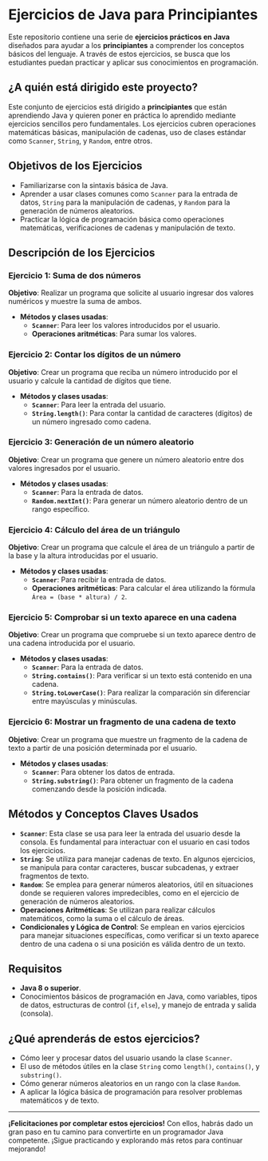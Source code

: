 # Ejercicios de Java para Principiantes

Este repositorio contiene una serie de **ejercicios prácticos en Java** diseñados para ayudar a los **principiantes** a comprender los conceptos básicos del lenguaje. A través de estos ejercicios, se busca que los estudiantes puedan practicar y aplicar sus conocimientos en programación.

## ¿A quién está dirigido este proyecto?

Este conjunto de ejercicios está dirigido a **principiantes** que están aprendiendo Java y quieren poner en práctica lo aprendido mediante ejercicios sencillos pero fundamentales. Los ejercicios cubren operaciones matemáticas básicas, manipulación de cadenas, uso de clases estándar como `Scanner`, `String`, y `Random`, entre otros.

## Objetivos de los Ejercicios

- Familiarizarse con la sintaxis básica de Java.
- Aprender a usar clases comunes como `Scanner` para la entrada de datos, `String` para la manipulación de cadenas, y `Random` para la generación de números aleatorios.
- Practicar la lógica de programación básica como operaciones matemáticas, verificaciones de cadenas y manipulación de texto.
  
## Descripción de los Ejercicios

### Ejercicio 1: Suma de dos números
**Objetivo**: Realizar un programa que solicite al usuario ingresar dos valores numéricos y muestre la suma de ambos.

- **Métodos y clases usadas**: 
  - **`Scanner`**: Para leer los valores introducidos por el usuario.
  - **Operaciones aritméticas**: Para sumar los valores.

### Ejercicio 2: Contar los dígitos de un número
**Objetivo**: Crear un programa que reciba un número introducido por el usuario y calcule la cantidad de dígitos que tiene.

- **Métodos y clases usadas**:
  - **`Scanner`**: Para leer la entrada del usuario.
  - **`String.length()`**: Para contar la cantidad de caracteres (dígitos) de un número ingresado como cadena.

### Ejercicio 3: Generación de un número aleatorio
**Objetivo**: Crear un programa que genere un número aleatorio entre dos valores ingresados por el usuario.

- **Métodos y clases usadas**:
  - **`Scanner`**: Para la entrada de datos.
  - **`Random.nextInt()`**: Para generar un número aleatorio dentro de un rango específico.

### Ejercicio 4: Cálculo del área de un triángulo
**Objetivo**: Crear un programa que calcule el área de un triángulo a partir de la base y la altura introducidas por el usuario.

- **Métodos y clases usadas**:
  - **`Scanner`**: Para recibir la entrada de datos.
  - **Operaciones aritméticas**: Para calcular el área utilizando la fórmula `Área = (base * altura) / 2`.

### Ejercicio 5: Comprobar si un texto aparece en una cadena
**Objetivo**: Crear un programa que compruebe si un texto aparece dentro de una cadena introducida por el usuario.

- **Métodos y clases usadas**:
  - **`Scanner`**: Para la entrada de datos.
  - **`String.contains()`**: Para verificar si un texto está contenido en una cadena.
  - **`String.toLowerCase()`**: Para realizar la comparación sin diferenciar entre mayúsculas y minúsculas.

### Ejercicio 6: Mostrar un fragmento de una cadena de texto
**Objetivo**: Crear un programa que muestre un fragmento de la cadena de texto a partir de una posición determinada por el usuario.

- **Métodos y clases usadas**:
  - **`Scanner`**: Para obtener los datos de entrada.
  - **`String.substring()`**: Para obtener un fragmento de la cadena comenzando desde la posición indicada.

## Métodos y Conceptos Claves Usados

- **`Scanner`**: Esta clase se usa para leer la entrada del usuario desde la consola. Es fundamental para interactuar con el usuario en casi todos los ejercicios.
- **`String`**: Se utiliza para manejar cadenas de texto. En algunos ejercicios, se manipula para contar caracteres, buscar subcadenas, y extraer fragmentos de texto.
- **`Random`**: Se emplea para generar números aleatorios, útil en situaciones donde se requieren valores impredecibles, como en el ejercicio de generación de números aleatorios.
- **Operaciones Aritméticas**: Se utilizan para realizar cálculos matemáticos, como la suma o el cálculo de áreas.
- **Condicionales y Lógica de Control**: Se emplean en varios ejercicios para manejar situaciones específicas, como verificar si un texto aparece dentro de una cadena o si una posición es válida dentro de un texto.

## Requisitos

- **Java 8 o superior**.
- Conocimientos básicos de programación en Java, como variables, tipos de datos, estructuras de control (`if`, `else`), y manejo de entrada y salida (consola).

## ¿Qué aprenderás de estos ejercicios?

- Cómo leer y procesar datos del usuario usando la clase `Scanner`.
- El uso de métodos útiles en la clase `String` como `length()`, `contains()`, y `substring()`.
- Cómo generar números aleatorios en un rango con la clase `Random`.
- A aplicar la lógica básica de programación para resolver problemas matemáticos y de texto.
  
---

**¡Felicitaciones por completar estos ejercicios!** Con ellos, habrás dado un gran paso en tu camino para convertirte en un programador Java competente. ¡Sigue practicando y explorando más retos para continuar mejorando!

